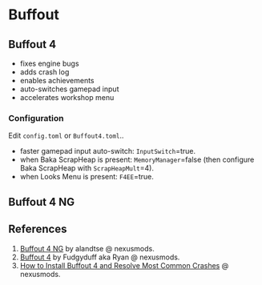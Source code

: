 # Buffout

## Buffout 4

- fixes engine bugs
- adds crash log
- enables achievements
- auto-switches gamepad input
- accelerates workshop menu

### Configuration

Edit `config.toml` or `Buffout4.toml`..

- faster gamepad input auto-switch: `InputSwitch`=true.
- when Baka ScrapHeap is present: `MemoryManager`=false (then configure Baka ScrapHeap with `ScrapHeapMult`=4).
- when Looks Menu is present: `F4EE`=true.

## Buffout 4 NG

## References

1. [Buffout 4 NG](https://www.nexusmods.com/fallout4/mods/64880) by alandtse @ nexusmods.
2. [Buffout 4](https://www.nexusmods.com/fallout4/mods/47359) by Fudgyduff aka Ryan @ nexusmods.
3. [How to Install Buffout 4 and Resolve Most Common Crashes](https://www.nexusmods.com/fallout4/articles/3115) @ nexusmods.
